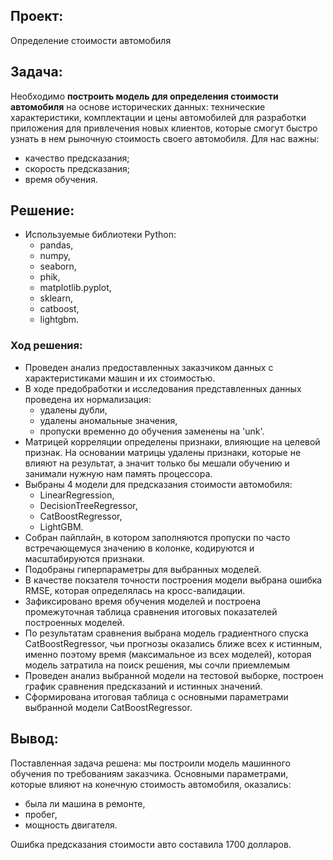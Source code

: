 ## Проект:

Определение стоимости автомобиля

## Задача:

Необходимо **построить модель для определения стоимости автомобиля** на основе исторических данных: технические характеристики, комплектации и цены автомобилей для разработки приложения для привлечения новых клиентов, которые смогут быстро узнать в нем рыночную стоимость своего автомобиля. 
Для нас важны:
- качество предсказания;
- скорость предсказания;
- время обучения.

## Решение:
- Используемые библиотеки Python:
  - pandas,
  - numpy,
  - seaborn,
  - phik,
  - matplotlib.pyplot,
  - sklearn,
  - catboost,
  - lightgbm.

### Ход решения:

- Проведен анализ предоставленных заказчиком  данных с характеристиками машин и их стоимостью.     
- В ходе предобработки и исследования представленных данных проведена их нормализация:
    - удалены дубли,
    - удалены аномальные значения,
    - пропуски временно до обучения заменены на 'unk'.
- Матрицей корреляции определены признаки, влияющие на целевой признак. На основании матрицы удалены признаки, которые не влияют на результат, а значит только бы мешали обучению и занимали нужную нам память процессора.
- Выбраны 4 модели для предсказания стоимости автомобиля:
    - LinearRegression,
    - DecisionTreeRegressor,
    - CatBoostRegressor,
    - LightGBM.
- Собран пайплайн, в котором заполняются пропуски по часто встречающемуся значению в колонке, кодируются и масштабируются признаки.
- Подобраны гиперпараметры для выбранных моделей.
- В качестве покзателя точности построения модели выбрана ошибка RMSE, которая определялась на кросс-валидации.
- Зафиксировано время обучения моделей и построена промежуточная таблица сравнения итоговых показателей построенных моделей.
- По результатам сравнения выбрана модель градиентного спуска CatBoostRegressor, чьи прогнозы оказались ближе всех к истинным, именно поэтому время (максимальное из всех моделей), которая модель затратила на поиск решения, мы сочли приемлемым
- Проведен анализ выбранной модели на тестовой выборке, построен график сравнения предсказаний и истинных значений.
- Сформирована итоговая таблица с основными параметрами выбранной модели CatBoostRegressor.

## Вывод:

Поставленная задача решена: мы построили модель машинного обучения по требованиям заказчика.
Основными параметрами, которые влияют на конечную стоимость автомобиля, оказались:
  - была ли машина в ремонте,
  - пробег,
  - мощность двигателя.

Ошибка предсказания стоимости авто составила 1700 долларов.
